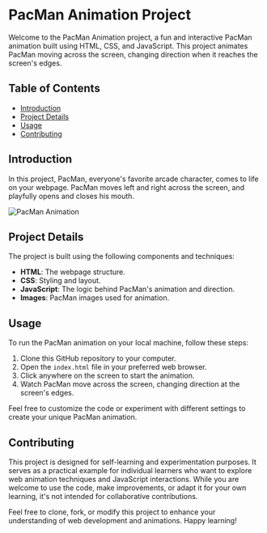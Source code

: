 # PacMan Animation Project

Welcome to the PacMan Animation project, a fun and interactive PacMan animation built using HTML, CSS, and JavaScript. This project animates PacMan moving across the screen, changing direction when it reaches the screen's edges.

## Table of Contents

- [Introduction](#introduction)
- [Project Details](#project-details)
- [Usage](#usage)
- [Contributing](#contributing)

## Introduction

In this project, PacMan, everyone's favorite arcade character, comes to life on your webpage. PacMan moves left and right across the screen, and playfully opens and closes his mouth.

![PacMan Animation](/images/pacman-demo.gif)

## Project Details

The project is built using the following components and techniques:

- **HTML**: The webpage structure.
- **CSS**: Styling and layout.
- **JavaScript**: The logic behind PacMan's animation and direction.
- **Images**: PacMan images used for animation.

## Usage

To run the PacMan animation on your local machine, follow these steps:

1. Clone this GitHub repository to your computer.
2. Open the `index.html` file in your preferred web browser.
3. Click anywhere on the screen to start the animation.
4. Watch PacMan move across the screen, changing direction at the screen's edges.

Feel free to customize the code or experiment with different settings to create your unique PacMan animation.

## Contributing

This project is designed for self-learning and experimentation purposes. It serves as a practical example for individual learners who want to explore web animation techniques and JavaScript interactions. While you are welcome to use the code, make improvements, or adapt it for your own learning, it's not intended for collaborative contributions.

Feel free to clone, fork, or modify this project to enhance your understanding of web development and animations. Happy learning!
